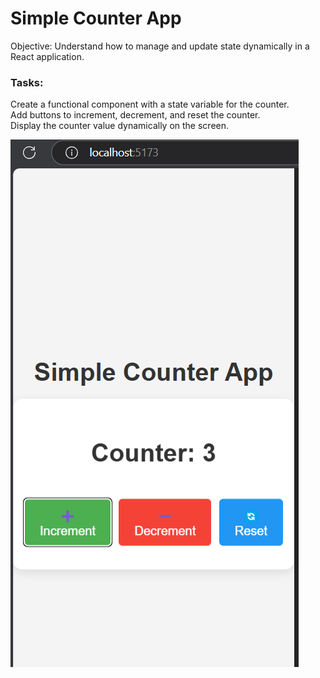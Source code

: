 # Simple Counter App

Objective: Understand how to manage and update state dynamically in a React application.

### Tasks:
Create a functional component with a state variable for the counter.<br>
Add buttons to increment, decrement, and reset the counter.<br>
Display the counter value dynamically on the screen.<br>

![alt text](image.png)